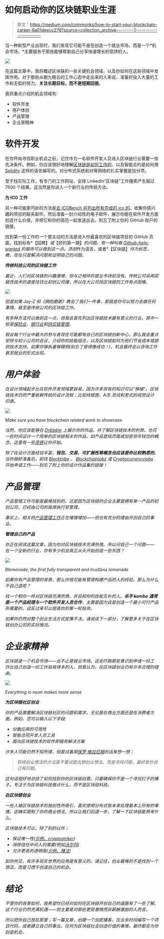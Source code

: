 # 如何启动你的区块链职业生涯

> 原文：<https://medium.com/coinmonks/how-to-start-your-blockchain-career-6a01deecc276?source=collection_archive---------1----------------------->

当一种新型产业出现时，我们发现它可能不是在创造一个就业市场，而是一个*机会市场，*主要服务于那些能够帮助自己分享快速增长的馅饼的人。

![](img/509e3806126f58aeeea7d3c0bf034a3c.png)

在这篇文章中，我将概述区块链的一些关键机会领域，以及你如何在这些领域中发挥作用。对于那些从朝九晚五的工作心态中走出来的人来说，准备好投入大量的工作和无偿的努力。**关注长期目标，而不是短期回报**。

我将重点介绍的机会领域有:

*   软件开发
*   用户体验
*   产品管理
*   企业家精神

# 软件开发

在你开始寻找职业机会之前，记住作为一名软件开发人员进入区块链行业需要一些先决条件。例如，你应该很好地理解[区块链是如何工作的](https://www.youtube.com/watch?v=SSo_EIwHSd4)，以及智能合约是如何用 [Solidity](https://en.wikipedia.org/wiki/Solidity) 这样的语言编写的。对分布式系统和对等网络的扎实掌握是加分项。

至于找实际工作，有专门的工作网站，全球 LinkedIn“区块链”工作搜索产生超过 7600 个结果。这当然是你进入一个新行业的传统方法。

**为 ICO 工作**

另一种可能更巧妙的方法是[去 ICOBench 并列出所有完成的 ico 的](https://icobench.com/icos?filterBonus=&filterBounty=&filterMvp=&filterTeam=&filterExpert=&filterSort=&filterCategory=all&filterRating=4&filterStatus=ended&filterPublished=&filterCountry=any&filterRegistration=0&filterExcludeArea=none&filterPlatform=any&filterCurrency=any&filterTrading=any&s=&filterStartAfter=&filterEndBefore=)。收集你感兴趣的项目的联系邮件。然后准备一封介绍性的电子邮件，展示你能在软件开发方面创造什么价值，并把它和你的简历一起发送出去。别忘了附上你的 GitHub 账户的链接。

找到第一份工作的一个更主动的方法是进入你最喜欢的区块链项目的 GitHub 页面，找到标有*【招聘】*或*【好的第一期】*的问题。有一种叫做 [Github-help-wanted](http://github-help-wanted.com/) 的服务可以做到这一点。添加*作为语言，或者*【区块链】*作为标签，瞧，现在只是解决问题和证明自己的问题。*

***传统科技公司的区块链工作***

*最近，人们对区块链的兴趣激增，但与之相伴的就业市场却没有。传统公司采用突破性技术的速度往往比初创公司慢，所以在大公司找区块链的工作有点困难。*

*![](img/0b9d812df5d1e36eb5f415f504b8d3ef.png)*

*但是如果 Jay-Z 和《拥抱磨砺》教会了我们一件事，那就是你可以努力去做任何事情，甚至是传统公司的区块链工作。*

*有多种方法可以做到这一点，但我会首先列出区块链技术最有意义的行业。其中一些是[保险业](https://www.pwc.com/m1/en/media-centre/articles/blockchain-new-tool-to-cut-costs.html)、[银行业](https://www.accenture.com/sa-en/insight-perspectives-capital-markets-blockchain-numbers)和[供应链管理](https://www.forbes.com/sites/bernardmarr/2018/03/23/how-blockchain-will-transform-the-supply-chain-and-logistics-industry/#76ed49095fec)。*

*假设每个行业中最大的参与者现在可能都有自己的区块链创新中心，那么我会重点安排与较小公司的会议，介绍你的技能组合，以及区块链如何为他们节省成本或提供技术支持。如果你够执着够精明(别忘了穿得像成功！)，机会最终会以咨询工作甚至就业的形式出现。*

# *用户体验*

*在设计领域起步比在软件开发领域更容易，因为许多现有的知识可以“移植”。区块链技术仍然严重依赖传统的设计流程；比如线框图、A/B 测试和老式的视觉设计印章。*

*![](img/201198920f9b7990004c3f2da1443f90.png)*

*Make sure you have blockchain related work to showcase*

*当然，你应该能够在 [Dribbble](https://dribbble.com/) 上展示你的作品，并了解区块链技术的利弊。也花一些时间设计一个简单的区块链相关的作品，如产品登陆页面或加密货币钱包的概念。这里有一些[灵感](https://dribbble.com/search?q=bitcoin)让你开始。*

*除了在设计方面经验丰富，**钱包、交易、可扩展性等概念也应该是你比较熟悉的**。当你做好准备后，前往 [Blocktribe](https://blocktribe.com/categories/392/ux-designer-blockchain-jobs/) 、 [Blockchainjobz](https://blockchainjobz.com/categories/blockchain-design-jobs/) 或 [Cryptocurrencyjobs](https://cryptocurrencyjobs.co/?q=ux&hPP=100&idx=jobs&p=0) 开始申请工作——别忘了附上你的设计作品集的链接！*

# *产品管理*

*产品管理工作可能是最难找到的。这是因为区块链的企业主要是拥有单一产品的初创公司，已经由公司的首席执行官管理。*

*事实上，相关的[产品管理工作](https://www.indeed.com/jobs?q=Blockchain+manager&l=)正在慢慢增加——但也有充分的理由开创自己的事业。*

***管理自己的产品***

*你正在阅读这篇文章，因为你对区块链技术充满热情。所以问自己一个问题——在一个全新的行业，你有多少机会真正从头开始创造一些东西？*

*![](img/6135949a61bf1cfa05a6b4598c41e378.png)*

*Blemonade, the first fully transparent and trustless lemonade*

*如果你有产品管理的背景，那么你很可能有管理构建产品的人的经验。那么为什么不自己造呢？*

*找一个和你一样对区块链充满热情，并且和你的技能互补的人。**杀手 kombo 通常是一个产品经理与一个软件开发人员合作**，主要是因为这是创造一个最小可行产品所需要的，这反过来可以提高你的第一轮投资。*

*如果你仍然对整个创业生活方式犹豫不决，请阅读下一部分，了解更多关于在区块链创办公司的实际情况。*

# *企业家精神*

*区块链是一个机会市场——远不止是就业市场。这会吓跑那些意识到申请一份工作比自己创造一份工作容易得多的人。但我认为，在区块链创业仍有许多合理的理由。*

*![](img/bc315cc78bf9dd3c8847c2daaff65868.png)*

*Everything in neon makes more sense*

***为区块链社区创业***

*你的产品需要解决区块链社区的问题和需求，无论是在商业方面还是在消费者方面。例如，您可以输入以下字段:*

*   *分散应用的可用性*
*   *智能合同开发人员工具*
*   *面向区块链技术的软件即服务解决方案*

*许多人可能仍然不知所措，但是试着用[保罗·格拉厄姆](http://paulgraham.com/startupideas.html)的话来想一想；*

> *获得创业想法的方法是不要试图去想创业想法。而是寻找问题，最好是你自己有问题。*

*这句话很好地总结了如何找到你的区块链创意。只要确保你不是一个寻找钉子的锤子。专注于为区块链科技做点什么，而不是区块链科技。*

***在区块链创业***

*一些人被区块链技术的独创性所吸引，喜欢使用分布式账本来处理基本上所有的事情。这确实限制了你的商业想法，所以让我们后退一步，了解一下区块链能带来什么。*

*区块链技术可以，除了别的以外；*

*   *保证唯一性([示例，cryptostriker](/cryptostrikers/why-were-putting-sports-cards-on-the-blockchain-c00112150033))*
*   *消除信任中间人的需要(例如[沃尔玛](https://www.youtube.com/watch?v=SV0KXBxSoio))*
*   *允许更高的透明度([示例，赌注](https://www.wagerr.com/))*

*如你所见，有许多现实世界的应用是有意义的。请记住，创业最难的不是找到一个想法，而是习惯于创造自己的机会。*

# *结论*

*不管你的背景如何，我希望你已经对如何在区块链开创自己的道路有了一些了解。这个行业仍然充满机遇——但主要是对那些更受激情而非薪酬激励的人而言。*

*所以把你自己放在那里；写一篇文章，创建一个加密播客，在业余时间编写一个项目代码，或者建立自己的事业。任何为区块链社会创造价值的事情，最终都会为你创造机会。*